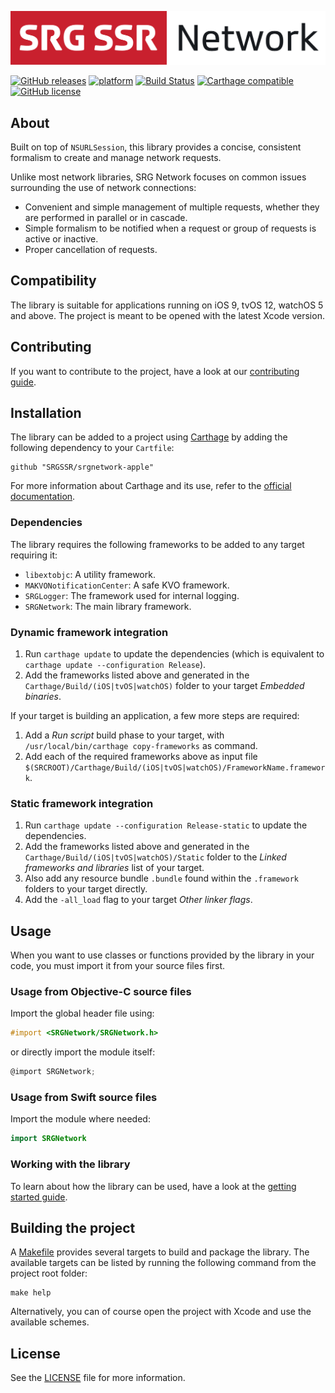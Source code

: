 [![SRG Network logo](README-images/logo.png)](https://github.com/SRGSSR/srgnetwork-apple)

[![GitHub releases](https://img.shields.io/github/v/release/SRGSSR/srgnetwork-apple)](https://github.com/SRGSSR/srgnetwork-apple/releases) [![platform](https://img.shields.io/badge/platfom-ios%20%7C%20tvos%20%7C%20watchos-blue)](https://github.com/SRGSSR/srgnetwork-apple) [![Build Status](https://travis-ci.org/SRGSSR/srgnetwork-apple.svg?branch=master)](https://travis-ci.org/SRGSSR/srgnetwork-apple/branches) [![Carthage compatible](https://img.shields.io/badge/Carthage-compatible-4BC51D.svg?style=flat)](https://github.com/Carthage/Carthage) [![GitHub license](https://img.shields.io/github/license/SRGSSR/srgnetwork-apple)](https://github.com/SRGSSR/srgnetwork-apple/blob/master/LICENSE)

## About

Built on top of `NSURLSession`, this library provides a concise, consistent formalism to create and manage network requests.

Unlike most network libraries, SRG Network focuses on common issues surrounding the use of network connections:

* Convenient and simple management of multiple requests, whether they are performed in parallel or in cascade.
* Simple formalism to be notified when a request or group of requests is active or inactive.
* Proper cancellation of requests.

## Compatibility

The library is suitable for applications running on iOS 9, tvOS 12, watchOS 5 and above. The project is meant to be opened with the latest Xcode version.

## Contributing

If you want to contribute to the project, have a look at our [contributing guide](CONTRIBUTING.md).

## Installation

The library can be added to a project using [Carthage](https://github.com/Carthage/Carthage) by adding the following dependency to your `Cartfile`:
    
```
github "SRGSSR/srgnetwork-apple"
```

For more information about Carthage and its use, refer to the [official documentation](https://github.com/Carthage/Carthage).

### Dependencies

The library requires the following frameworks to be added to any target requiring it:

* `libextobjc`: A utility framework.
* `MAKVONotificationCenter`: A safe KVO framework.
* `SRGLogger`: The framework used for internal logging.
* `SRGNetwork`: The main library framework.

### Dynamic framework integration

1. Run `carthage update` to update the dependencies (which is equivalent to `carthage update --configuration Release`). 
2. Add the frameworks listed above and generated in the `Carthage/Build/(iOS|tvOS|watchOS)` folder to your target _Embedded binaries_.

If your target is building an application, a few more steps are required:

1. Add a _Run script_ build phase to your target, with `/usr/local/bin/carthage copy-frameworks` as command.
2. Add each of the required frameworks above as input file `$(SRCROOT)/Carthage/Build/(iOS|tvOS|watchOS)/FrameworkName.framework`.

### Static framework integration

1. Run `carthage update --configuration Release-static` to update the dependencies. 
2. Add the frameworks listed above and generated in the `Carthage/Build/(iOS|tvOS|watchOS)/Static` folder to the _Linked frameworks and libraries_ list of your target.
3. Also add any resource bundle `.bundle` found within the `.framework` folders to your target directly.
4. Add the `-all_load` flag to your target _Other linker flags_.

## Usage

When you want to use classes or functions provided by the library in your code, you must import it from your source files first.

### Usage from Objective-C source files

Import the global header file using:

```objective-c
#import <SRGNetwork/SRGNetwork.h>
```

or directly import the module itself:

```objective-c
@import SRGNetwork;
```

### Usage from Swift source files

Import the module where needed:

```swift
import SRGNetwork
```

### Working with the library

To learn about how the library can be used, have a look at the [getting started guide](GETTING_STARTED.md).

## Building the project

A [Makefile](../Makefile) provides several targets to build and package the library. The available targets can be listed by running the following command from the project root folder:

```
make help
```

Alternatively, you can of course open the project with Xcode and use the available schemes.

## License

See the [LICENSE](../LICENSE) file for more information.
